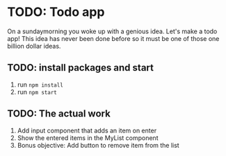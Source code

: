 # TODO: Todo app

On a sundaymorning you woke up with a genious idea. Let's make a todo app! 
This idea has never been done before so it must be one of those one billion dollar ideas.

## TODO: install packages and start

1. run `npm install`
2. run `npm start`

## TODO: The actual work

 1. Add input component that adds an item on enter
 2. Show the entered items in the MyList component
 3. Bonus objective: Add button to remove item from the list